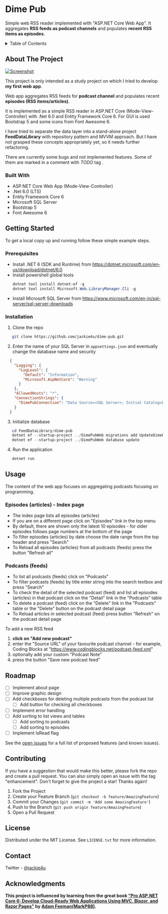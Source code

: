 # Dime Pub
Simple web RSS reader implemented with "ASP.NET Core Web App". 
It aggregates **RSS feeds as podcast channels** and populates **recent RSS items as episodes**.

<details>
  <summary>Table of Contents</summary>
  <ol>
    <li>
      <a href="#about-the-project">About The Project</a>
      <ul>
        <li><a href="#built-with">Built With</a></li>
      </ul>
    </li>
    <li>
      <a href="#getting-started">Getting Started</a>
      <ul>
        <li><a href="#prerequisites">Prerequisites</a></li>
        <li><a href="#installation">Installation</a></li>
      </ul>
    </li>
    <li><a href="#usage">Usage</a></li>
    <li><a href="#roadmap">Roadmap</a></li>
    <!-- <li><a href="#contributing">Contributing</a></li> -->
    <li><a href="#license">License</a></li>
    <li><a href="#contact">Contact</a></li>
    <!-- <li><a href="#acknowledgments">Acknowledgments</a></li> -->
  </ol>
</details>

## About The Project

[![Screenshot](https://raw.githubusercontent.com/jackie4u/dime-pub/main/Screenshot-Index-01.jpg)](https://dimepub.azurewebsites.com)

This project is only intended as a study project on which I tried to develop **my first web app**.

Web app aggregates RSS feeds for **podcast channel** and populates recent **episodes (RSS items/articles)**.

It is implemented as a simple RSS reader in ASP.NET Core (Mode-View-Controller) with .Net 6.0 and Entity Framework Core 6.
For GUI is used Bootstrap 5 and some icons from Font Awesome 6.

I have tried to separate the data layer into a stand-alone project **FeedDataLibrary** with repository pattern and MVVM approach.
But I have not grasped these concepts appropriately yet, so it needs further refactoring.

There are currently some bugs and not implemented features. Some of them are marked in a comment with *TODO* tag .

### Built With

* ASP.NET Core Web App (Mode-View-Controller)
* .Net 6.0 (LTS)
* Entity Framework Core 6
* Microsoft SQL Server
* Bootstrap 5
* Font Awesome 6

## Getting Started

To get a local copy up and running follow these simple example steps.

### Prerequisites

* Install .NET 6 (SDK and Runtime) from https://dotnet.microsoft.com/en-us/download/dotnet/6.0
* Install powershell global tools
  ```powershell
  dotnet tool install dotnet-ef -g
  dotnet tool install Microsoft.Web.LibraryManager.Cli -g
  ```
* Install Microsoft SQL Server from https://www.microsoft.com/en-in/sql-server/sql-server-downloads

### Installation

1. Clone the repo
```sh
   git clone https://github.com/jackie4u/dime-pub.git
```

2. Enter the name of your SQL Server in `appsettings.json` and eventually change the database name and security
```json
  {
    "Logging": {
      "LogLevel": {
        "Default": "Information",
        "Microsoft.AspNetCore": "Warning"
      }
    },
    "AllowedHosts": "*",
    "ConnectionStrings": {
      "DimePubConnection": "Data Source=<SQL Server>; Initial Catalog=DimePubDb; Integrated Security=True"
    }
  }
```

3. Initialize database
```powershell
   cd FeedDataLibrary/dime-pub
   dotnet ef --startup-project ../DimePubWeb migrations add UpdateDimePubDb
   dotnet ef --startup-project ../DimePubWeb database update
```

4. Run the application
```powershell
   dotnet run
```

## Usage

The content of the web app focuses on aggregating podcasts focusing on programming.

### Episodes (articles) - Index page
- The index page lists all episodes (articles)
- If you are on a different page click on "Episodes" link in the top menu
- By default, there are shown only the latest 10 episodes - for older episodes follows page numbers at the bottom of the page
- To filter episodes (articles) by date choose the date range from the top header and press "Search"
- To Reload all episodes (articles) from all podcasts (feeds) press the button "Refresh all"

### Podcasts (feeds)
- To list all podcasts (feeds) click on "Podcasts"
- To filter podcasts (feeds) by title enter string into the search textbox and press "Search"
- To check the detail of the selected podcast (feed) and list all episodes (articles) in that podcast click on the "Detail" link in the "Podcasts" table
- To delete a podcast (feed) click on the "Delete" link in the "Podcasts" table or the "Delete" button on the podcast detail page
- To Reload articles in selected podcast (feed) press button "Refresh" on the podcast detail page

To add a new RSS feed 
1. **click on "Add new podcast"** 
2. enter the "Source URL" of your favourite podcast channel - for example, Coding Blocks at "https://www.codingblocks.net/podcast-feed.xml"
3. optionally add your custom "Podcast Note"
3. press the button "Save new podcast feed"

## Roadmap

- [ ] Implement about page
- [ ] Improve graphic design
- [ ] Add checkboxes for deleting multiple podcasts from the podcast list
    - [ ] Add button for checking all checkboxes
- [ ] Implement error handling
- [ ] Add sorting to list views and tables
    - [ ] Add sorting to podcasts
    - [ ] Add sorting to episodes
- [ ] Implement IsRead flag

See the [open issues](https://github.com/jackie4u/dime-pub/issues) for a full list of proposed features (and known issues).

## Contributing

If you have a suggestion that would make this better, please fork the repo and create a pull request. You can also simply open an issue with the tag "enhancement".
Don't forget to give the project a star! Thanks again!

1. Fork the Project
2. Create your Feature Branch (`git checkout -b feature/AmazingFeature`)
3. Commit your Changes (`git commit -m 'Add some AmazingFeature'`)
4. Push to the Branch (`git push origin feature/AmazingFeature`)
5. Open a Pull Request

## License

Distributed under the MIT License. 
See `LICENSE.txt` for more information.

## Contact

Twitter - [@jackie4u](https://twitter.com/jackie4u)

## Acknowledgments

**This project is influenced by learning from the great book ["Pro ASP.NET Core 6: Develop Cloud-Ready Web Applications Using MVC, Blazor, and Razor Pages"](https://www.amazon.com/dp/B09TDKPSCZ) by [Adam Feeman(MarkP88)](https://github.com/MarkP88).**

[contributors-shield]: https://img.shields.io/github/contributors/jackie4u/dime-pub.svg?style=for-the-badge
[contributors-url]: https://github.com/jackie4u/dime-pub/graphs/contributors
[forks-shield]: https://img.shields.io/github/forks/jackie4u/dime-pub.svg?style=for-the-badge
[forks-url]: https://github.com/jackie4u/dime-pub/network/members
[stars-shield]: https://img.shields.io/github/stars/jackie4u/dime-pub.svg?style=for-the-badge
[stars-url]: https://github.com/jackie4u/dime-pub/stargazers
[issues-shield]: https://img.shields.io/github/issues/jackie4u/dime-pub.svg?style=for-the-badge
[issues-url]: https://github.com/jackie4u/dime-pub/issues
[license-shield]: https://img.shields.io/github/license/jackie4u/dime-pub.svg?style=for-the-badge
[license-url]: https://github.com/jackie4u/dime-pub/blob/master/LICENSE.txt
[linkedin-shield]: https://img.shields.io/badge/-LinkedIn-black.svg?style=for-the-badge&logo=linkedin&colorB=555
[linkedin-url]: https://linkedin.com/in/vackar
[product-screenshot]: images/screenshot.png
